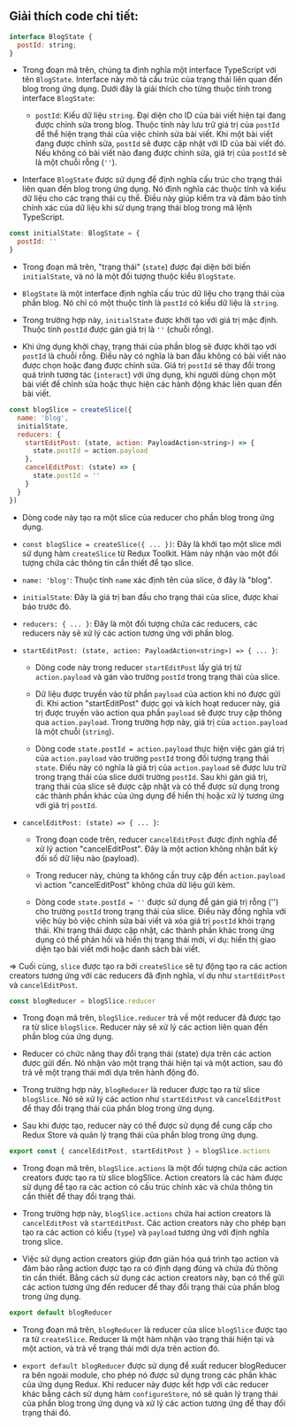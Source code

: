 ## Giải thích code chi tiết:

```jsx
interface BlogState {
  postId: string;
}
```

- Trong đoạn mã trên, chúng ta định nghĩa một interface TypeScript với tên `BlogState`. Interface này mô tả cấu trúc của trạng thái liên quan đến blog trong ứng dụng. Dưới đây là giải thích cho từng thuộc tính trong interface `BlogState`:

  - `postId`: Kiểu dữ liệu `string`. Đại diện cho ID của bài viết hiện tại đang được chỉnh sửa trong blog. Thuộc tính này lưu trữ giá trị của `postId` để thể hiện trạng thái của việc chỉnh sửa bài viết. Khi một bài viết đang được chỉnh sửa, `postId` sẽ được cập nhật với ID của bài viết đó. Nếu không có bài viết nào đang được chỉnh sửa, giá trị của `postId` sẽ là một chuỗi rỗng (`''`).

- Interface `BlogState` được sử dụng để định nghĩa cấu trúc cho trạng thái liên quan đến blog trong ứng dụng. Nó định nghĩa các thuộc tính và kiểu dữ liệu cho các trạng thái cụ thể. Điều này giúp kiểm tra và đảm bảo tính chính xác của dữ liệu khi sử dụng trạng thái blog trong mã lệnh TypeScript.

```jsx
const initialState: BlogState = {
  postId: ''
}
```

- Trong đoạn mã trên, "trạng thái" (`state`) được đại diện bởi biến `initialState`, và nó là một đối tượng thuộc kiểu `BlogState`.

- `BlogState` là một interface định nghĩa cấu trúc dữ liệu cho trạng thái của phần blog. Nó chỉ có một thuộc tính là `postId` có kiểu dữ liệu là `string`.

- Trong trường hợp này, `initialState` được khởi tạo với giá trị mặc định. Thuộc tính `postId` được gán giá trị là `''` (chuỗi rỗng).

- Khi ứng dụng khởi chạy, trạng thái của phần blog sẽ được khởi tạo với `postId` là chuỗi rỗng. Điều này có nghĩa là ban đầu không có bài viết nào được chọn hoặc đang được chỉnh sửa. Giá trị `postId` sẽ thay đổi trong quá trình tương tác (`interact`) với ứng dụng, khi người dùng chọn một bài viết để chỉnh sửa hoặc thực hiện các hành động khác liên quan đến bài viết.

```jsx
const blogSlice = createSlice({
  name: 'blog',
  initialState,
  reducers: {
    startEditPost: (state, action: PayloadAction<string>) => {
      state.postId = action.payload
    },
    cancelEditPost: (state) => {
      state.postId = ''
    }
  }
})
```

- Dòng code này tạo ra một slice của reducer cho phần blog trong ứng dụng.

- `const blogSlice = createSlice({ ... })`: Đây là khởi tạo một slice mới sử dụng hàm `createSlice` từ Redux Toolkit. Hàm này nhận vào một đối tượng chứa các thông tin cần thiết để tạo slice.

- `name: 'blog'`: Thuộc tính `name` xác định tên của slice, ở đây là "blog".

- `initialState`: Đây là giá trị ban đầu cho trạng thái của slice, được khai báo trước đó.

- `reducers: { ... }`: Đây là một đối tượng chứa các reducers, các reducers này sẽ xử lý các action tương ứng với phần blog.

- `startEditPost: (state, action: PayloadAction<string>) => { ... }`:

  - Dòng code này trong reducer `startEditPost` lấy giá trị từ `action.payload` và gán vào trường `postId` trong trạng thái của slice.

  - Dữ liệu được truyền vào từ phần `payload` của action khi nó được gửi đi. Khi action "startEditPost" được gọi và kích hoạt reducer này, giá trị được truyền vào action qua phần `payload` sẽ được truy cập thông qua `action.payload`. Trong trường hợp này, giá trị của `action.payload` là một chuỗi (`string`).

  - Dòng code `state.postId = action.payload` thực hiện việc gán giá trị của `action.payload` vào trường `postId` trong đối tượng trạng thái `state`. Điều này có nghĩa là giá trị của `action.payload` sẽ được lưu trữ trong trạng thái của slice dưới trường `postId`. Sau khi gán giá trị, trạng thái của slice sẽ được cập nhật và có thể được sử dụng trong các thành phần khác của ứng dụng để hiển thị hoặc xử lý tương ứng với giá trị `postId`.

- `cancelEditPost: (state) => { ... }`:

  - Trong đoạn code trên, reducer `cancelEditPost` được định nghĩa để xử lý action "cancelEditPost". Đây là một action không nhận bất kỳ đối số dữ liệu nào (payload).

  - Trong reducer này, chúng ta không cần truy cập đến `action.payload` vì action "cancelEditPost" không chứa dữ liệu gửi kèm.

  - Dòng code `state.postId = ''` được sử dụng để gán giá trị rỗng ('') cho trường `postId` trong trạng thái của slice. Điều này đồng nghĩa với việc hủy bỏ việc chỉnh sửa bài viết và xóa giá trị `postId` khỏi trạng thái. Khi trạng thái được cập nhật, các thành phần khác trong ứng dụng có thể phản hồi và hiển thị trạng thái mới, ví dụ: hiển thị giao diện tạo bài viết mới hoặc danh sách bài viết.

=> Cuối cùng, `slice` được tạo ra bởi `createSlice` sẽ tự động tạo ra các action creators tương ứng với các reducers đã định nghĩa, ví dụ như `startEditPost` và `cancelEditPost`.

```jsx
const blogReducer = blogSlice.reducer
```

- Trong đoạn mã trên, `blogSlice.reducer` trả về một reducer đã được tạo ra từ slice `blogSlice`. Reducer này sẽ xử lý các action liên quan đến phần blog của ứng dụng.

- Reducer có chức năng thay đổi trạng thái (state) dựa trên các action được gửi đến. Nó nhận vào một trạng thái hiện tại và một action, sau đó trả về một trạng thái mới dựa trên hành động đó.

- Trong trường hợp này, `blogReducer` là reducer được tạo ra từ slice `blogSlice`. Nó sẽ xử lý các action như `startEditPost` và `cancelEditPost` để thay đổi trạng thái của phần blog trong ứng dụng.

- Sau khi được tạo, reducer này có thể được sử dụng để cung cấp cho Redux Store và quản lý trạng thái của phần blog trong ứng dụng.

```jsx
export const { cancelEditPost, startEditPost } = blogSlice.actions
```

- Trong đoạn mã trên, `blogSlice.actions` là một đối tượng chứa các action creators được tạo ra từ slice blogSlice. Action creators là các hàm được sử dụng để tạo ra các action có cấu trúc chính xác và chứa thông tin cần thiết để thay đổi trạng thái.

- Trong trường hợp này, `blogSlice.actions` chứa hai action creators là `cancelEditPost` và `startEditPost`. Các action creators này cho phép bạn tạo ra các action có kiểu (`type`) và `payload` tương ứng với định nghĩa trong slice.

- Việc sử dụng action creators giúp đơn giản hóa quá trình tạo action và đảm bảo rằng action được tạo ra có định dạng đúng và chứa đủ thông tin cần thiết. Bằng cách sử dụng các action creators này, bạn có thể gửi các action tương ứng đến reducer để thay đổi trạng thái của phần blog trong ứng dụng.

```jsx
export default blogReducer
```

- Trong đoạn mã trên, `blogReducer` là reducer của slice `blogSlice` được tạo ra từ `createSlice`. Reducer là một hàm nhận vào trạng thái hiện tại và một action, và trả về trạng thái mới dựa trên action đó.

- `export default blogReducer` được sử dụng để xuất reducer blogReducer ra bên ngoài module, cho phép nó được sử dụng trong các phần khác của ứng dụng Redux. Khi reducer này được kết hợp với các reducer khác bằng cách sử dụng hàm `configureStore`, nó sẽ quản lý trạng thái của phần blog trong ứng dụng và xử lý các action tương ứng để thay đổi trạng thái đó.
